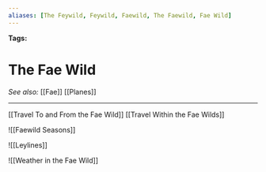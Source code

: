 ```yaml
---
aliases: [The Feywild, Feywild, Faewild, The Faewild, Fae Wild]
---
```


**Tags:** 
# The Fae Wild
*See also:* [[Fae]] [[Planes]]
___

[[Travel To and From the Fae Wild]]
[[Travel Within the Fae Wilds]]


![[Faewild Seasons]]


![[Leylines]]

![[Weather in the Fae Wild]]